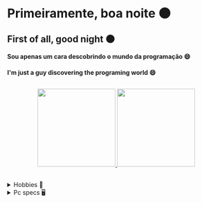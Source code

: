 <h1> Primeiramente, boa noite 🌑 </h1>
<h2> First of all, good night 🌑 </h2>

<h4> Sou apenas um cara descobrindo o mundo da programação 😄 </h4>
<h4> I'm just a guy discovering the programing world 😄 </h4>

<h2></h2>

<div align="center">
  <a href="https://github.com/senhorbento">
  <img height="180em" src="https://github-readme-stats.vercel.app/api?username=senhorbento&show_icons=true&theme=monokai&include_all_commits=true&count_private=true"/>
  <img height="180em" src="https://github-readme-stats.vercel.app/api/top-langs/?username=senhorbento&layout=compact&langs_count=7&theme=monokai"/>
  </a>
</div>
  
<h2></h2>
  
<details>
  <summary>Hobbies 🚚</summary>

🚩 Faço mods para ETS2/ATS;  
(EN) *I make ETS2/ATS mods;*  
<a href="https://steamcommunity.com/id/_bento/myworkshopfiles/">Oficina steam/Steam Workshop.</a>  
🚩 Apaixonado por FPS;  
(EN) *Fps lover;*  
🚩 Ajudo no possível;  
(EN) *I help in somethings;*  
🚩 Críticas, dúvidas, elogios e sugestões são sempre bem vindos!  
(EN) *Criticism, doubts, compliments and suggestions are always welcome!* 
    
</details>
  
<details>
  <summary>Pc specs 🖥️</summary>

💥Case: Thermaltake Versa H15 Mini Tower;  
💥Fan: 5 x Dex DX-12F 1100Rpm;  
💥Power supply: Redragon RGPS 500W 80 Plus Bronze;  
💥Motherboard: Atermiter x79g v1.3;  
💥Cpu: Intel® Xeon® E5-2630 v2 1.2~2.9GHz clock, 15MB memory cache;  
💥Cpu Cooler: Cooler Master Hyper Tx3 Evo;  
💥Ram: 4 x 4GB SK Hynix DDR3 1333Mhz;  
💥Graphics: Gigabyte Geforce GTX 1650 4GB GDDR6;  
💥SSD: SanDisk 240GB R:530MB/s, R:440MB/s;  
💥M2: KingDian 512GB R:2400MB/s, W:1700MB/s;   
    
</details>
